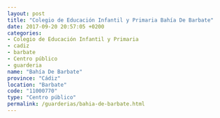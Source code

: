 ```yaml
---
layout: post
title: "Colegio de Educación Infantil y Primaria Bahía De Barbate"
date: 2017-09-20 20:57:05 +0200
categories:
- Colegio de Educación Infantil y Primaria
- cadiz
- barbate
- Centro público
- guarderia
name: "Bahía De Barbate"
province: "Cádiz"
location: "Barbate"
code: "11000770"
type: "Centro público"
permalink: /guarderias/bahia-de-barbate.html
---
```

